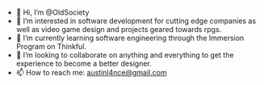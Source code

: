 - 👋 Hi, I’m @OldSociety
- 👀 I’m interested in software development for cutting edge companies as well as video game design and projects geared towards rpgs.
- 🌱 I’m currently learning software engineering through the Immersion Program on Thinkful.
- 💞️ I’m looking to collaborate on anything and everything to get the experience to become a better designer.
- 📫 How to reach me: austinl4nce@gmail.com

<!---
OldSociety/OldSociety is a ✨ special ✨ repository because its `README.md` (this file) appears on your GitHub profile.
You can click the Preview link to take a look at your changes.
--->
